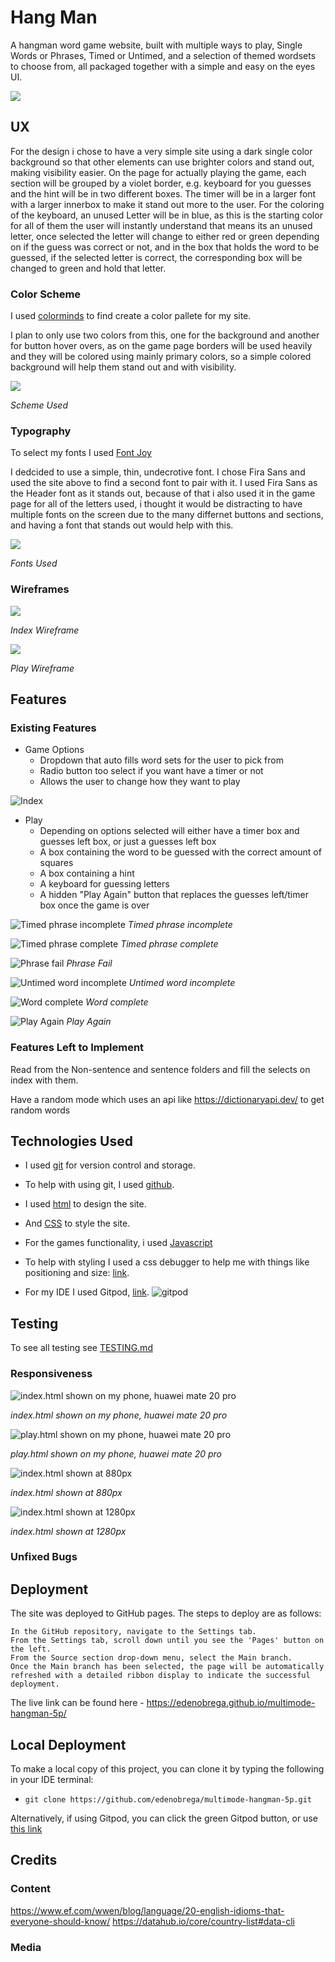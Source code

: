 # Hang Man
A hangman word game website, built with multiple ways to play, Single Words or Phrases, Timed or Untimed, and a selection of themed wordsets to choose from, all packaged together with a simple and easy on the eyes UI.  

![](documentation/images/amiresponsive.png)

## UX
For the design i chose to have a very simple site using a dark single color background so that other elements can use brighter colors and stand out, making visibility easier. On the page for actually playing the game, each section will be grouped by a violet border, e.g. keyboard for you guesses and the hint will be in two different boxes. The timer will be in a larger font with a larger innerbox to make it stand out more to the user. For the coloring of the keyboard, an unused Letter will be in blue, as this is the starting color for all of them the user will instantly understand that means its an unused letter, once selected the letter will change to either red or green depending on if the guess was correct or not, and in the box that holds the word to be guessed, if the selected letter is correct, the corresponding box will be changed to green and hold that letter.

### Color Scheme
I used [colorminds](http://colormind.io/) to find create a color pallete for my site.

I plan to only use two colors from this, one for the background and another for button hover overs, as on the game page borders will be used heavily and they will be colored using mainly primary colors, so a simple colored background will help them stand out and with visibility.

![](documentation/colors.png)

*Scheme Used*

### Typography
To select my fonts I used [Font Joy](https://fontjoy.com/)

I dedcided to use a simple, thin, undecrotive font. I chose Fira Sans and used the site above to find a second font to pair with it. I used Fira Sans as the Header font as it stands out, because of that i also used it in the game page for all of the letters used, i thought it would be distracting to have multiple fonts on the screen due to the many differnet buttons and sections, and having a font that stands out would help with this. 

![](documentation/fonts.png)

*Fonts Used*
### Wireframes
![](documentation/wireframes/index-wireframe.png)

*Index Wireframe*


![](documentation/wireframes/play-wireframe.png)

*Play Wireframe*
## Features
### Existing Features
- Game Options
    - Dropdown that auto fills word sets for the user to pick from
    - Radio button too select if you want have a timer or not
    - Allows the user to change how they want to play

![Index](documentation/features/index.png)

- Play 
    - Depending on options selected will either have a timer box and guesses left box, or just a guesses left box
    - A box containing the word to be guessed with the correct amount of squares
    - A box containing a hint
    - A keyboard for guessing letters
    - A hidden "Play Again" button that replaces the guesses left/timer box once the game is over

![Timed phrase incomplete](documentation/features/timed-phrase-incomplete.png)
*Timed phrase incomplete*

![Timed phrase complete](documentation/features/timed-phrase-complete.png)
*Timed phrase complete*

![Phrase fail](documentation/features/phrase-fail.png)
*Phrase Fail*

![Untimed word incomplete](documentation/features/untimed-word-incomplete.png)
*Untimed word incomplete*

![Word complete](documentation/features/word-complete.png)
*Word complete*

![Play Again](documentation/features/play-again.png)
*Play Again*

### Features Left to Implement
Read from the Non-sentence and sentence folders and fill the selects on index with them.

Have a random mode which uses an api like https://dictionaryapi.dev/ to get random words

## Technologies Used
- I used [git](https://git-scm.com/) for version control and storage.
- To help with using git, I used [github](https://github.com/).

- I used [html](https://en.wikipedia.org/wiki/HTML) to design the site.
- And [CSS](https://en.wikipedia.org/wiki/CSS) to style the site.
- For the games functionality, i used [Javascript](https://en.wikipedia.org/wiki/JavaScript)
- To help with styling I used a css debugger to help me with things like positioning and size: [link](https://github.com/benscabbia/x-ray).
- For my IDE I used Gitpod, [link](https://www.gitpod.io/).
![gitpod](documentation/images/gitpod.png)

## Testing

To see all testing see [TESTING.md](documentation/TESTING.md)

### Responsiveness
![index.html shown on my phone, huawei mate 20 pro](documentation/responsive/index-mobile.png)

*index.html shown on my phone, huawei mate 20 pro*

![play.html shown on my phone, huawei mate 20 pro](documentation/responsive/play-mobile.png)

*play.html shown on my phone, huawei mate 20 pro*

![index.html shown at 880px](documentation/responsive/play-880px.png)

*index.html shown at 880px*

![index.html shown at 1280px](documentation/responsive/play-1280px.png)

*index.html shown at 1280px*

### Unfixed Bugs

## Deployment
The site was deployed to GitHub pages. The steps to deploy are as follows:

    In the GitHub repository, navigate to the Settings tab.
    From the Settings tab, scroll down until you see the 'Pages' button on the left.
    From the Source section drop-down menu, select the Main branch.
    Once the Main branch has been selected, the page will be automatically refreshed with a detailed ribbon display to indicate the successful deployment.

The live link can be found here - https://edenobrega.github.io/multimode-hangman-5p/

## Local Deployment
To make a local copy of this project, you can clone it by typing the following in your IDE terminal:

- `git clone https://github.com/edenobrega/multimode-hangman-5p.git`

Alternatively, if using Gitpod, you can click the green Gitpod button, or use [this link](https://gitpod.io/#https://github.com/edenobrega/multimode-hangman-5p)

## Credits

### Content
https://www.ef.com/wwen/blog/language/20-english-idioms-that-everyone-should-know/
https://datahub.io/core/country-list#data-cli
### Media
